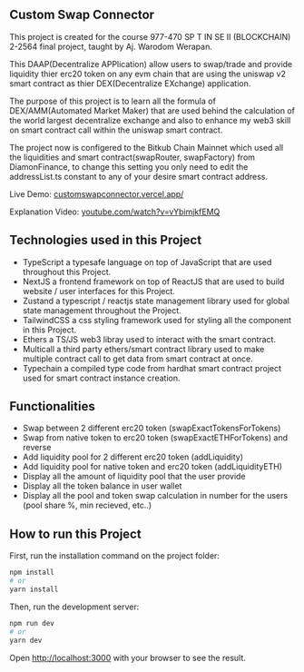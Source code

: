 ## Custom Swap Connector

This project is created for the course 977-470 SP T IN SE II (BLOCKCHAIN) 2-2564 final project, taught by Aj. Warodom Werapan.

This DAAP(Decentralize APPlication) allow users to swap/trade and provide liquidity thier erc20 token on any evm chain that are using the uniswap v2 smart contract as thier DEX(Decentralize EXchange) application.

The purpose of this project is to learn all the formula of DEX/AMM(Automated Market Maker) that are used behind the calculation of the world largest decentralize exchange and also to enhance my web3 skill on smart contract call within the uniswap smart contract.

The project now is configered to the Bitkub Chain Mainnet which used all the liquidities and smart contract(swapRouter, swapFactory) from DiamonFinance, to change this setting you only need to edit the addressList.ts constant to any of your desire smart contract address.

Live Demo: [customswapconnector.vercel.app/](https://customswapconnector.vercel.app)

Explanation Video: [youtube.com/watch?v=vYbimjkfEMQ](https://www.youtube.com/watch?v=vYbimjkfEMQ&t=29s)

## Technologies used in this Project

- TypeScript a typesafe language on top of JavaScript that are used throughout this Project. 
- NextJS a frontend framework on top of ReactJS that are used to build website / user interfaces for this Project.
- Zustand a typescript / reactjs state management library used for global state management throughout the Project.
- TailwindCSS a css styling framework used for styling all the component in this Project.
- Ethers a TS/JS web3 libray used to interact with the smart contract.
- Multicall a third party ethers/smart contract library used to make multiple contract call to get data from smart contract at once.
- Typechain a compiled type code from hardhat smart contract project used for smart contract instance creation.

## Functionalities

- Swap between 2 different erc20 token (swapExactTokensForTokens)
- Swap from native token to erc20 token (swapExactETHForTokens) and reverse
- Add liquidity pool for 2 different erc20 token (addLiquidity)
- Add liquidity pool for native token and erc20 token (addLiquidityETH)
- Display all the amount of liquidity pool that the user provide
- Display all the token balance in user wallet
- Display all the pool and token swap calculation in number for the users (pool share %, min recieved, etc..)

## How to run this Project

First, run the installation command on the project folder:

```bash
npm install
# or
yarn install
```

Then, run the development server:

```bash
npm run dev
# or
yarn dev
```

Open [http://localhost:3000](http://localhost:3000) with your browser to see the result.
